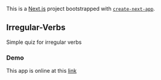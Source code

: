 This is a [Next.js](https://nextjs.org/) project bootstrapped with [`create-next-app`](https://github.com/vercel/next.js/tree/canary/packages/create-next-app).

## Irregular-Verbs

Simple quiz for irregular verbs 


### Demo

This app is online at this [link](https://irregularverbs-zeta.vercel.app/)